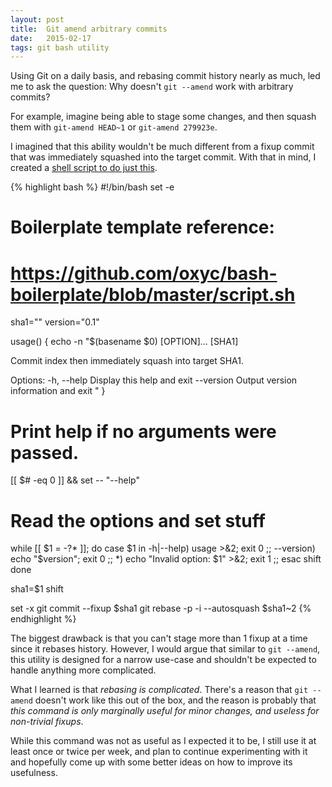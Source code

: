 ```yaml
---
layout: post
title:  Git amend arbitrary commits
date:   2015-02-17
tags: git bash utility
---
```

Using Git on a daily basis, and rebasing commit history nearly as much,
led me to ask the question: Why doesn't `git --amend` work with arbitrary
commits?

For example, imagine being able to stage some changes, and then squash them
with `git-amend HEAD~1` or `git-amend 279923e`.

I imagined that this ability wouldn't be much different from a fixup
commit that was immediately squashed into the target commit. With that in
mind, I created a [shell script to do just this][gist].

{% highlight bash %}
#!/bin/bash
set -e

# Boilerplate template reference:
# https://github.com/oxyc/bash-boilerplate/blob/master/script.sh

sha1=""
version="0.1"

usage() {
    echo -n "$(basename $0) [OPTION]... [SHA1]

Commit index then immediately squash into target SHA1.

Options:
  -h, --help        Display this help and exit
      --version     Output version information and exit
"
}

# Print help if no arguments were passed.
[[ $# -eq 0 ]] && set -- "--help"

# Read the options and set stuff
while [[ $1 = -?* ]]; do
  case $1 in
    -h|--help) usage >&2; exit 0 ;;
    --version) echo "$version"; exit 0 ;;
    *) echo "Invalid option: $1" >&2; exit 1 ;;
  esac
  shift
done

sha1=$1
shift

set -x
git commit --fixup $sha1
git rebase -p -i --autosquash $sha1~2
{% endhighlight %}

The biggest drawback is that you can't stage more than 1 fixup at a time
since it rebases history. However, I would argue that similar to
`git --amend`, this utility is designed for a narrow use-case and
shouldn't be expected to handle anything more complicated.

What I learned is that *rebasing is complicated*. There's a reason that
`git --amend` doesn't work like this out of the box, and the reason is probably
that *this command is only marginally useful for minor changes, and
useless for non-trivial fixups*.

While this command was not as useful as I expected it to be, I still use
it at least once or twice per week, and plan to continue experimenting
with it and hopefully come up with some better ideas on how to improve
its usefulness.


[gist]: https://gist.github.com/kdeloach/03e0244419833365cd8c